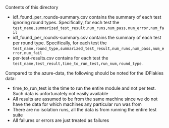 Contents of this directory
- idf_found_per_rounds-summary.csv contains the summary of each test ignoring round types. Specifically, for each test the `test_name,summarized_test_result,num_runs,num_pass,num_error,num_fail`
- idf_found_per_rounds-summary.csv contains the summary of each test per round type. Specifically, for each test the `test_name,round_type,summarized_test_result,num_runs,num_pass,num_error,num_fail`
- per-test-results.csv contains for each test the `test_name,test_result,time_to_run_test,run_num,round_type`.

Compared to the azure-data, the following should be noted for the iDFlakies data:
- time_to_run_test is the time to run the entire module and not per test. Such data is unfortunately not easily available
- All results are assumed to be from the same machine since we do not have the data for which machines any particular run was from
- There are no isolation runs, all the data is from running the entire test suite
- All failures or errors are just treated as failures
